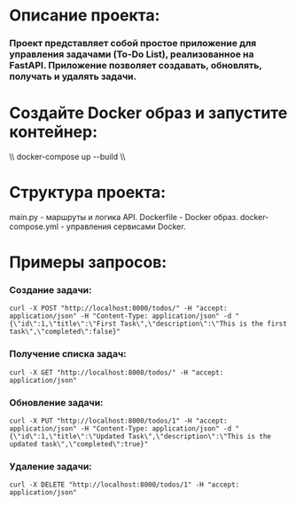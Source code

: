 # Описание проекта:
### Проект представляет собой простое приложение для управления задачами (To-Do List), реализованное на FastAPI. Приложение позволяет создавать, обновлять, получать и удалять задачи.

# Создайте Docker образ и запустите контейнер:

\\\ 
docker-compose up --build
\\\ 

# Структура проекта:
main.py - маршруты и логика API.
Dockerfile - Docker образ.
docker-compose.yml - управления сервисами Docker.

# Примеры запросов:
### Создание задачи:
```
curl -X POST "http://localhost:8000/todos/" -H "accept: application/json" -H "Content-Type: application/json" -d "{\"id\":1,\"title\":\"First Task\",\"description\":\"This is the first task\",\"completed\":false}"
```
### Получение списка задач:
```
curl -X GET "http://localhost:8000/todos/" -H "accept: application/json"
``` 
### Обновление задачи:
```
curl -X PUT "http://localhost:8000/todos/1" -H "accept: application/json" -H "Content-Type: application/json" -d "{\"id\":1,\"title\":\"Updated Task\",\"description\":\"This is the updated task\",\"completed\":true}"
```
### Удаление задачи:
```
curl -X DELETE "http://localhost:8000/todos/1" -H "accept: application/json"
```
